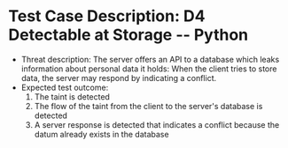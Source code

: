 # Test Case Description: D4 Detectable at Storage -- Python
- Threat description: The server offers an API to a database which leaks information about personal data it holds: When the client tries to store data, the server may respond by indicating a conflict.
- Expected test outcome:
  1. The taint is detected
  2. The flow of the taint from the client to the server's database is detected
  3. A server response is detected that indicates a conflict because the datum already exists in the database